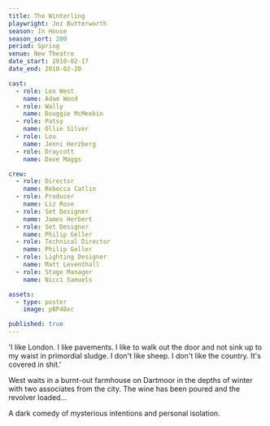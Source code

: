```yaml
---
title: The Winterling
playwright: Jez Butterworth
season: In House
season_sort: 200
period: Spring
venue: New Theatre
date_start: 2010-02-17
date_end: 2010-02-20

cast:
  - role: Len West
    name: Adam Wood
  - role: Wally
    name: Douggie McMeekin
  - role: Patsy
    name: Ollie Silver
  - role: Lou
    name: Jenni Herzberg
  - role: Draycott
    name: Dave Maggs

crew:
  - role: Director
    name: Rebecca Catlin
  - role: Producer
    name: Liz Rose
  - role: Set Designer
    name: James Herbert
  - role: Set Designer
    name: Philip Geller
  - role: Technical Director
    name: Philip Geller
  - role: Lighting Designer
    name: Matt Leventhall
  - role: Stage Manager
    name: Nicci Samuels

assets:
  - type: poster
    image: pBP48xc

published: true
---
```


'I like London. I like pavements. I like to walk out the door and not sink up to my waist in primordial sludge. I don't like sheep. I don't like the country. It's covered in shit.'

West waits in a burnt-out farmhouse on Dartmoor in the depths of winter with two associates from the city. The wine has been poured and the revolver loaded...

A dark comedy of mysterious intentions and personal isolation.
